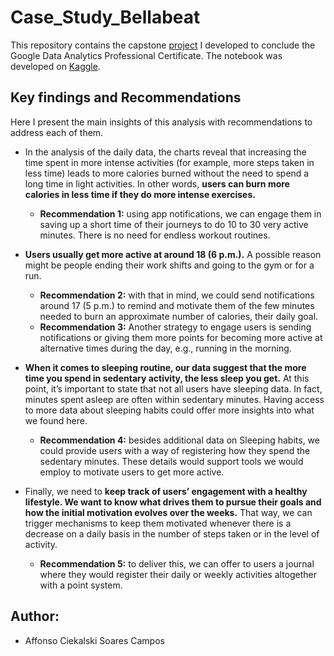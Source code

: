 # Case_Study_Bellabeat
This repository contains the capstone [project](case-study-bellabeat.ipynb) I developed to conclude the Google Data Analytics Professional Certificate. The notebook was developed on [Kaggle](https://www.kaggle.com/code/affonsocampos/case-study-bellabeat).

## Key findings and Recommendations
Here I present the main insights of this analysis with recommendations to address each of them. 

* In the analysis of the daily data, the charts reveal that increasing the time spent in more intense activities (for example, more steps taken in less time) leads to more calories burned without the need to spend a long time in light activities. In other words, **users can burn more calories in less time if they do more intense exercises.** 
  * **Recommendation 1:** using app notifications, we can engage them in saving up a short time of their journeys to do 10 to 30 very active minutes. There is no need for endless workout routines.


* **Users usually get more active at around 18 (6 p.m.).** A possible reason might be people ending their work shifts and going to the gym or for a run. 
  * **Recommendation 2:** with that in mind, we could send notifications around 17 (5 p.m.) to remind and motivate them of the few minutes needed to burn an approximate number of calories, their daily goal.
  * **Recommendation 3:** Another strategy to engage users is sending notifications or giving them more points for becoming more active at alternative times during the day, e.g., running in the morning.
  

* **When it comes to sleeping routine, our data suggest that the more time you spend in sedentary activity, the less sleep you get.** At this point, it’s important to state that not all users have sleeping data. In fact, minutes spent asleep are often within sedentary minutes. Having access to more data about sleeping habits could offer more insights into what we found here.
  * **Recommendation 4:** besides additional data on Sleeping habits, we could provide users with a way of registering how they spend the sedentary minutes. These details would support tools we would employ to motivate users to get more active.

* Finally, we need to **keep track of users’ engagement with a healthy lifestyle. We want to know what drives them to pursue their goals and how the initial motivation evolves over the weeks.** That way, we can trigger mechanisms to keep them motivated whenever there is a decrease on a daily basis in the number of steps taken or in the level of activity.
  * **Recommendation 5:** to deliver this, we can offer to users a journal where they would register their daily or weekly activities altogether with a point system.


## Author:
* Affonso Ciekalski Soares Campos
